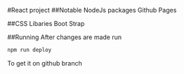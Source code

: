 #React project
##Notable NodeJs packages
Github Pages

##CSS Libaries
Boot Strap

##Running
After changes are made run
```bash
npm run deploy
```
To get it on github branch